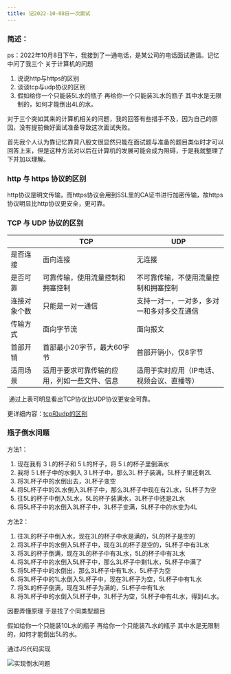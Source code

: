 ```yaml
---
title: 记2022-10-08日一次面试
---
```


### 简述：

ps：2022年10月8日下午，我接到了一通电话，是某公司的电话面试邀请。记忆中问了我三个 关于计算机的问题

1. 说说http与https的区别
2. 谈谈tcp与udp协议的区别
3. 假如给你一个只能装5L水的瓶子 再给你一个只能装3L水的瓶子 其中水是无限制的，如何才能倒出4L的水。

对于三个突如其来的计算机相关的问题，我的回答有些措手不及，因为自己的原因，没有提前做好面试准备导致这次面试失败。

​	首先我个人认为靠记忆靠背八股文很显然只能在面试题与准备的题目类似时才可以回答上来，但是这种方法对以后在计算机的发展可能会成为阻碍，于是我就整理了下并加以理解。

### http 与 https 协议的区别

​	http协议是明文传输，而https协议会用到SSL里的CA证书进行加密传输，故https协议明显比http协议更安全，更可靠。



### TCP 与 UDP 协议的区别

|              | TCP                                          | UDP                                        |
| ------------ | -------------------------------------------- | ------------------------------------------ |
| 是否连接     | 面向连接                                     | 无连接                                     |
| 是否可靠     | 可靠传输，使用流量控制和拥塞控制             | 不可靠传输，不使用流量控制和拥塞控制       |
| 连接对象个数 | 只能是一对一通信                             | 支持一对一，一对多，多对一和多对多交互通信 |
| 传输方式     | 面向字节流                                   | 面向报文                                   |
| 首部开销     | 首部最小20字节，最大60字节                   | 首部开销小，仅8字节                        |
| 适用场景     | 适用于要求可靠传输的应用，列如一些文件、信息 | 适用于实时应用（IP电话、视频会议、直播等） |

​	通过上表可明显看出TCP协议比UDP协议更安全可靠。

更详细内容：[tcp和udp的区别](https://m.php.cn/faq/463414.html)

### 瓶子倒水问题

方法1：

1. 现在我有 3 L的杯子和 5 L的杯子，将 5 L的杯子里倒满水
2. 我将 5 L杯子中的水倒入 3 L杯子中，那么3L 杯子装满，5L杯子里还剩2L
3. 将3L杯子中的水倒出去，3L杯子变空
4. 将5L杯子中的2L水倒入3L杯子中，那么3L杯子中现在有2L水，5L杯子为空
5. 往5L的杯子中倒入5L水，5L的杯子装满水，3L杯子中还是2L水
6. 将5L杯子中的水倒入3L杯子中，3L杯子变满，5L杯子中的水变为4L

方法2：

1. 往3L的杯子中倒入水，现在3L的杯子中水是满的，5L的杯子是空的
2. 将3L杯子中的水倒入5L杯子中，现在3L的杯子是空的，5L杯子中有3L水
3. 将3L的杯子倒满，现在3L的杯子中有3L水，5L的杯子中有3L水
4. 将3L杯子中的水倒入5L杯子中，那么3L杯子中剩1L水，5L杯子中满了
5. 将5L杯子中的水倒出，那么3L杯子中有1L水，5L杯子为空
6. 将3L杯子中的1L水倒入5L杯子中，现在3L杯子为空，5L杯子中有1L水
7. 将3L的杯子倒满，现在3L杯子为满的，5L杯子中有1L水
8. 将3L杯子中的水倒入5L杯子中，3L杯子为空，5L杯子中有4L水，得到4L水。

因要弄懂原理 于是找了个同类型题目

假如给你一个只能装10L水的瓶子 再给你一个只能装7L水的瓶子 其中水是无限制的，如何才能倒出5L的水。

通过JS代码实现

![实现倒水问题](https://s1.ax1x.com/2022/10/09/xYEDKg.md.jpg)